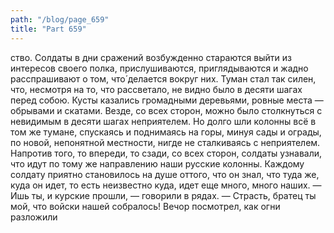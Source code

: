 ```yaml
---
path: "/blog/page_659"
title: "Part 659"
---
```


ство. Солдаты в дни сражений возбужденно стараются выйти из интересов своего полка, прислушиваются, приглядываются и жадно расспрашивают о том, что́ делается вокруг них.
Туман стал так силен, что, несмотря на то, что рассветало, не видно было в десяти шагах перед собою. Кусты казались громадными деревьями, ровные места — обрывами и скатами. Везде, со всех сторон, можно было столкнуться с невидимым в десяти шагах неприятелем. Но долго шли колонны всё в том же тумане, спускаясь и поднимаясь на горы, минуя сады и ограды, по новой, непонятной местности, нигде не сталкиваясь с неприятелем. Напротив того, то впереди, то сзади, со всех сторон, солдаты узнавали, что идут по тому же направлению наши русские колонны. Каждому солдату приятно становилось на душе оттого, что он знал, что туда же, куда он идет, то есть неизвестно куда, идет еще много, много наших.
— Ишь ты, и курские прошли, — говорили в рядах.
— Страсть, братец ты мой, что войски нашей собралось! Вечор посмотрел, как огни разложили

